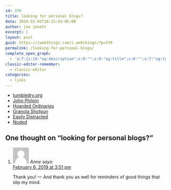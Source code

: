 ```yaml
---
id: 370
title: looking for personal blogs?
date: 2019-02-01T10:15:43-05:00
author: joe jenett
excerpt: |
layout: post
guid: https://iwebthings.com/i.webthings/?p=370
permalink: /looking-for-personal-blogs/
complete_open_graph:
  - 'a:7:{s:14:"og:description";s:0:"";s:8:"og:title";s:0:"";s:7:"og:type";s:0:"";s:12:"twitter:card";s:7:"summary";s:15:"twitter:creator";s:0:"";s:19:"twitter:description";s:0:"";s:8:"og:image";s:0:"";}'
classic-editor-remember:
  - classic-editor
categories:
  - links
---
```

<li style="list-style-type: none;">
  <ul>
    <li>
      <a title="tumbledry.org" href="https://tumbledry.org/">tumbledry.org</a>
    </li>
    <li>
      <a title="John Philpin" href="https://john.philpin.com/">John Philpin</a>
    </li>
    <li>
      <a title="Hoarded Ordinaries" href="https://hoardedordinaries.wordpress.com/">Hoarded Ordinaries</a>
    </li>
    <li>
      <a title="Granola Shotgun" href="https://granolashotgun.com/">Granola Shotgun</a>
    </li>
    <li>
      <a title="Easily Distracted" href="https://blogs.swarthmore.edu/burke/">Easily Distracted</a>
    </li>
    <li>
      <a title="Noded" href="http://noded.us/noded/">Noded</a>
    </li>
  </ul>
</li>



<h2 id="comments-title">One thought on “<span>looking for personal blogs?</span>”		</h2>


<ol class="commentlist">
<li class="comment even thread-even depth-1 h-cite h-entry p-comment" id="li-comment-3">
<article id="comment-3" class="comment _mPS2id-t mPS2id-target" itemprop="comment" itemscope="" itemtype="http://schema.org/Comment">
<footer>
<address class="comment-author p-author author vcard hcard h-card" itemprop="creator" itemscope="" itemtype="http://schema.org/Person">
<img alt="" src="/images//mm.jpg" class="avatar avatar-50 photo avatar-default local-avatar u-photo" itemprop="image" loading="lazy" width="50" height="50">				<cite class="fn p-name" itemprop="name">Anne</cite> <span class="says">says:</span>					</address>
<!-- .comment-author .vcard -->

<div class="comment-meta commentmetadata">
<a href="/looking-for-personal-blogs/#comment-3" class="__mPS2id _mPS2id-h mPS2id-highlight"><time class="updated published dt-updated dt-published" datetime="2019-02-06T15:51:48-05:00" itemprop="datePublished dateModified dateCreated">
February 6, 2019 at 3:51 pm						</time></a>
</div>
<!-- .comment-meta .commentmetadata -->
</footer>

<div class="comment-content e-content p-summary p-name" itemprop="text name description">
<p>Thank you! — And thank you as well for reminders of good things that slip my mind.</p></div></article></li></ol>